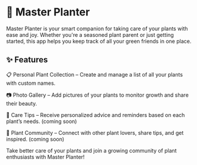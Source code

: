 # 🌿 Master Planter
Master Planter is your smart companion for taking care of your plants with ease and joy. Whether you're a seasoned plant parent or just getting started, this app helps you keep track of all your green friends in one place.

## ✨ Features
📋 Personal Plant Collection – Create and manage a list of all your plants with custom names.

📷 Photo Gallery – Add pictures of your plants to monitor growth and share their beauty.

🌱 Care Tips – Receive personalized advice and reminders based on each plant’s needs. (coming soon)

🤝 Plant Community – Connect with other plant lovers, share tips, and get inspired. (coming soon)

Take better care of your plants and join a growing community of plant enthusiasts with Master Planter!
